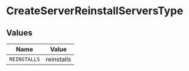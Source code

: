 # CreateServerReinstallServersType


## Values

| Name         | Value        |
| ------------ | ------------ |
| `REINSTALLS` | reinstalls   |